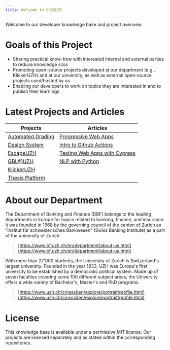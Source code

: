 ```yaml
---
title: Welcome to OSS@DBF
---
```


Welcome to our developer knowledge base and project overview.

# Goals of this Project

- Sharing practical know-how with interested internal and external parties to reduce knowledge silos
- Promoting open-source projects developed at our department (e.g., KlickerUZH) and at our university, as well as external open-source projects used/hosted by us
- Enabling our developers to work on topics they are interested in and to publish their learnings

# Latest Projects and Articles

|  Projects     |   Articles    |
|  ---  |  ---  |
|   [Automated Grading](projects/automated-grading.md)    |   [Progressive Web Apps](articles/2023-05-12_progressive_web_apps.md)    |
|    [Design System](projects/design-system.md)   |   [Intro to Github Actions](articles/2023-04-26_intro_github_actions.md)    |
|     [EscapeUZH](projects/escape-uzh.md)  |   [Testing Web Apps with Cypress](articles/2022-12-30_testing_web_apps.md)    |
|     [GBL@UZH](projects/gbl-uzh.md)  |     [NLP with Python](articles/2022-12-30_nlp_with_python.md)  |
|     [KlickerUZH](projects/klicker-uzh.md)  |       |
|     [Thesis Platform](projects/thesis-platform.md)  |       |

# About our Department

The Department of Banking and Finance (DBF) belongs to the leading departments in Europe for topics related to banking, finance, and insurance. It was founded in 1968 by the governing council of the canton of Zurich as "Institut für schweizerisches Bankwesen" (Swiss Banking Institute) as a part of the university of Zurich.

> [https://www.bf.uzh.ch/en/department/about-us.html](https://www.bf.uzh.ch/en/department/about-us.html)

With more than 27'000 students, the University of Zurich is Switzerland's largest university. Founded in the year 1833, UZH was Europe's first university to be established by a democratic political system. Made up of seven faculties covering some 100 different subject areas, the University offers a wide variety of Bachelor's, Master's and PhD programs.

> [https://www.uzh.ch/cmsssl/en/explore/portrait/profile.html](https://www.uzh.ch/cmsssl/en/explore/portrait/profile.html)

# License

This knowledge base is available under a permissive MIT license. Our projects are licensed separately and as stated within the corresponding repositories.
